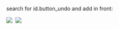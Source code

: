search for id.button_undo and add in front:

<img id="%id.button_corebos" src="%img.corebos.png" style="vertical-align:bottom;"> &nbsp;<img src="%img.divider1.png" style="vertical-align:bottom;">&nbsp;
